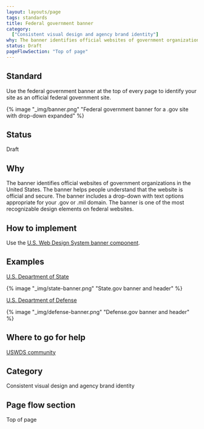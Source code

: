 ```yaml
---
layout: layouts/page
tags: standards
title: Federal government banner
category:
  ["Consistent visual design and agency brand identity"]
why: The banner identifies official websites of government organizations in the United States.
status: Draft
pageFlowSection: "Top of page"
---
```


## Standard
Use the federal government banner at the top of every page to identify your site as an official federal government site.

{% image "_img/banner.png" "Federal government banner for a .gov site with drop-down expanded" %}

## Status
Draft

## Why
The banner identifies official websites of government organizations in the United States. The banner helps people understand that the website is official and secure. The banner includes a drop-down with text options appropriate for your .gov or .mil domain. The banner is one of the most recognizable design elements on federal websites. 

## How to implement
Use the [U.S. Web Design System banner component](https://designsystem.digital.gov/components/banner/).

## Examples
[U.S. Department of State](https://www.state.gov/)

{% image "_img/state-banner.png" "State.gov banner and header" %}

[U.S. Department of Defense](https://www.defense.gov/)

{% image "_img/defense-banner.png" "Defense.gov banner and header" %}

## Where to go for help
[USWDS community](https://designsystem.digital.gov/about/community/)

## Category
Consistent visual design and agency brand identity

## Page flow section
Top of page

